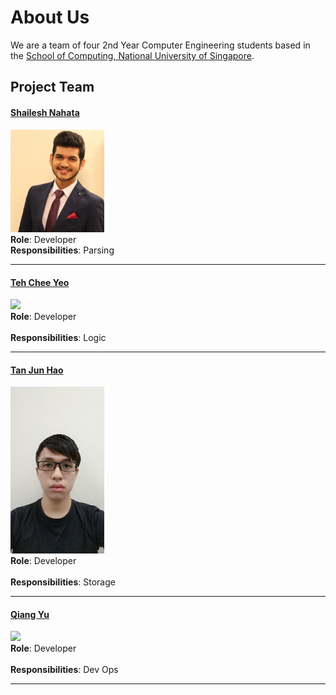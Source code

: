 # About Us

We are a team of four 2nd Year Computer Engineering students based in the [School of Computing, National University of Singapore](http://www.comp.nus.edu.sg).

## Project Team

#### [Shailesh Nahata](https://github.com/nahata-shailesh) <br>
<img src="images/Shailesh.JPG" width="150"><br>
**Role**: Developer <br>
**Responsibilities**: Parsing

-----

#### [Teh Chee Yeo](https://github.com/cheo1994) <br>
<img src="images/Chee Yeo.png" width="150"><br>
**Role**: Developer <br>  
**Responsibilities**: Logic

-----

#### [Tan Jun Hao](https://github.com/e0003083)  <br>
<img src="images/Jun Hao.jpg" width="150"><br>
**Role**: Developer <br>  
**Responsibilities**: Storage

-----

#### [Qiang Yu](https://github.com/Hastyrush) <br>
<img src="images/Qiang Yu.png" width="150"><br>
**Role**: Developer <br>  
**Responsibilities**: Dev Ops

-----